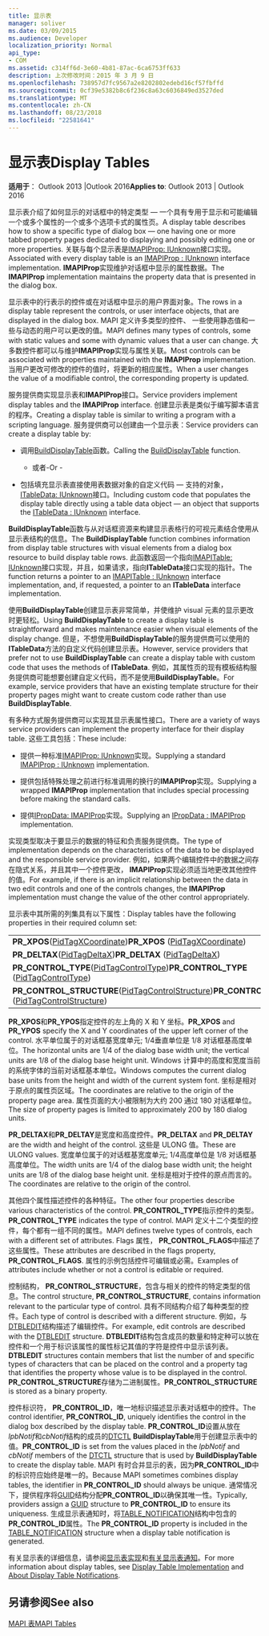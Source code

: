 ```yaml
---
title: 显示表
manager: soliver
ms.date: 03/09/2015
ms.audience: Developer
localization_priority: Normal
api_type:
- COM
ms.assetid: c314ff6d-3e60-4b81-87ac-6ca6753ff633
description: 上次修改时间：2015 年 3 月 9 日
ms.openlocfilehash: 738957d7fc9567a2e8202802edebd16cf57fbffd
ms.sourcegitcommit: 0cf39e5382b8c6f236c8a63c6036849ed3527ded
ms.translationtype: MT
ms.contentlocale: zh-CN
ms.lasthandoff: 08/23/2018
ms.locfileid: "22581641"
---
```

# <a name="display-tables"></a><span data-ttu-id="5945d-103">显示表</span><span class="sxs-lookup"><span data-stu-id="5945d-103">Display Tables</span></span>

  
  
<span data-ttu-id="5945d-104">**适用于**： Outlook 2013 |Outlook 2016</span><span class="sxs-lookup"><span data-stu-id="5945d-104">**Applies to**: Outlook 2013 | Outlook 2016</span></span> 
  
<span data-ttu-id="5945d-105">显示表介绍了如何显示的对话框中的特定类型 — 一个具有专用于显示和可能编辑一个或多个属性的一个或多个选项卡式的属性页。</span><span class="sxs-lookup"><span data-stu-id="5945d-105">A display table describes how to show a specific type of dialog box — one having one or more tabbed property pages dedicated to displaying and possibly editing one or more properties.</span></span> <span data-ttu-id="5945d-106">关联与每个显示表是[IMAPIProp: IUnknown](imapipropiunknown.md)接口实现。</span><span class="sxs-lookup"><span data-stu-id="5945d-106">Associated with every display table is an [IMAPIProp : IUnknown](imapipropiunknown.md) interface implementation.</span></span> <span data-ttu-id="5945d-107">**IMAPIProp**实现维护对话框中显示的属性数据。</span><span class="sxs-lookup"><span data-stu-id="5945d-107">The **IMAPIProp** implementation maintains the property data that is presented in the dialog box.</span></span> 
  
<span data-ttu-id="5945d-108">显示表中的行表示的控件或在对话框中显示的用户界面对象。</span><span class="sxs-lookup"><span data-stu-id="5945d-108">The rows in a display table represent the controls, or user interface objects, that are displayed in the dialog box.</span></span> <span data-ttu-id="5945d-109">MAPI 定义许多类型的控件、 一些使用静态值和一些与动态的用户可以更改的值。</span><span class="sxs-lookup"><span data-stu-id="5945d-109">MAPI defines many types of controls, some with static values and some with dynamic values that a user can change.</span></span> <span data-ttu-id="5945d-110">大多数控件都可以与维护**IMAPIProp**实现与属性关联。</span><span class="sxs-lookup"><span data-stu-id="5945d-110">Most controls can be associated with properties maintained with the **IMAPIProp** implementation.</span></span> <span data-ttu-id="5945d-111">当用户更改可修改的控件的值时，将更新的相应属性。</span><span class="sxs-lookup"><span data-stu-id="5945d-111">When a user changes the value of a modifiable control, the corresponding property is updated.</span></span> 
  
<span data-ttu-id="5945d-112">服务提供商实现显示表和**IMAPIProp**接口。</span><span class="sxs-lookup"><span data-stu-id="5945d-112">Service providers implement display tables and the **IMAPIProp** interface.</span></span> <span data-ttu-id="5945d-113">创建显示表是类似于编写脚本语言的程序。</span><span class="sxs-lookup"><span data-stu-id="5945d-113">Creating a display table is similar to writing a program with a scripting language.</span></span> <span data-ttu-id="5945d-114">服务提供商可以创建由一个显示表：</span><span class="sxs-lookup"><span data-stu-id="5945d-114">Service providers can create a display table by:</span></span> 
  
- <span data-ttu-id="5945d-115">调用[BuildDisplayTable](builddisplaytable.md)函数。</span><span class="sxs-lookup"><span data-stu-id="5945d-115">Calling the [BuildDisplayTable](builddisplaytable.md) function.</span></span> 
    
    - <span data-ttu-id="5945d-116">或者-</span><span class="sxs-lookup"><span data-stu-id="5945d-116">Or -</span></span>
    
- <span data-ttu-id="5945d-117">包括填充显示表直接使用表数据对象的自定义代码 — 支持的对象， [ITableData: IUnknown](itabledataiunknown.md)接口。</span><span class="sxs-lookup"><span data-stu-id="5945d-117">Including custom code that populates the display table directly using a table data object — an object that supports the [ITableData : IUnknown](itabledataiunknown.md) interface.</span></span> 
    
<span data-ttu-id="5945d-118">**BuildDisplayTable**函数与从对话框资源来构建显示表格行的可视元素结合使用从显示表结构的信息。</span><span class="sxs-lookup"><span data-stu-id="5945d-118">The **BuildDisplayTable** function combines information from display table structures with visual elements from a dialog box resource to build display table rows.</span></span> <span data-ttu-id="5945d-119">此函数返回一个指向[IMAPITable: IUnknown](imapitableiunknown.md)接口实现，并且，如果请求，指向**ITableData**接口实现的指针。</span><span class="sxs-lookup"><span data-stu-id="5945d-119">The function returns a pointer to an [IMAPITable : IUnknown](imapitableiunknown.md) interface implementation, and, if requested, a pointer to an **ITableData** interface implementation.</span></span> 
  
<span data-ttu-id="5945d-120">使用**BuildDisplayTable**创建显示表非常简单，并使维护 visual 元素的显示更改时更轻松。</span><span class="sxs-lookup"><span data-stu-id="5945d-120">Using **BuildDisplayTable** to create a display table is straightforward and makes maintenance easier when visual elements of the display change.</span></span> <span data-ttu-id="5945d-121">但是，不想使用**BuildDisplayTable**的服务提供商可以使用的**ITableData**方法的自定义代码创建显示表。</span><span class="sxs-lookup"><span data-stu-id="5945d-121">However, service providers that prefer not to use **BuildDisplayTable** can create a display table with custom code that uses the methods of **ITableData**.</span></span> <span data-ttu-id="5945d-122">例如，其属性页的现有模板结构服务提供商可能想要创建自定义代码，而不是使用**BuildDisplayTable**。</span><span class="sxs-lookup"><span data-stu-id="5945d-122">For example, service providers that have an existing template structure for their property pages might want to create custom code rather than use **BuildDisplayTable**.</span></span>
  
<span data-ttu-id="5945d-123">有多种方式服务提供商可以实现其显示表属性接口。</span><span class="sxs-lookup"><span data-stu-id="5945d-123">There are a variety of ways service providers can implement the property interface for their display table.</span></span> <span data-ttu-id="5945d-124">这些工具包括：</span><span class="sxs-lookup"><span data-stu-id="5945d-124">These include:</span></span>
  
- <span data-ttu-id="5945d-125">提供一种标准[IMAPIProp: IUnknown](imapipropiunknown.md)实现。</span><span class="sxs-lookup"><span data-stu-id="5945d-125">Supplying a standard [IMAPIProp : IUnknown](imapipropiunknown.md) implementation.</span></span> 
    
- <span data-ttu-id="5945d-126">提供包括特殊处理之前进行标准调用的换行的**IMAPIProp**实现。</span><span class="sxs-lookup"><span data-stu-id="5945d-126">Supplying a wrapped **IMAPIProp** implementation that includes special processing before making the standard calls.</span></span> 
    
- <span data-ttu-id="5945d-127">提供[IPropData: IMAPIProp](ipropdataimapiprop.md)实现。</span><span class="sxs-lookup"><span data-stu-id="5945d-127">Supplying an [IPropData : IMAPIProp](ipropdataimapiprop.md) implementation.</span></span> 
    
<span data-ttu-id="5945d-128">实现类型取决于要显示的数据的特征和负责服务提供商。</span><span class="sxs-lookup"><span data-stu-id="5945d-128">The type of implementation depends on the characteristics of the data to be displayed and the responsible service provider.</span></span> <span data-ttu-id="5945d-129">例如，如果两个编辑控件中的数据之间存在隐式关系，并且其中一个控件更改， **IMAPIProp**实现必须适当地更改其他控件的值。</span><span class="sxs-lookup"><span data-stu-id="5945d-129">For example, if there is an implicit relationship between the data in two edit controls and one of the controls changes, the **IMAPIProp** implementation must change the value of the other control appropriately.</span></span> 
  
<span data-ttu-id="5945d-130">显示表中其所需的列集具有以下属性：</span><span class="sxs-lookup"><span data-stu-id="5945d-130">Display tables have the following properties in their required column set:</span></span>
  
|||
|:-----|:-----|
|<span data-ttu-id="5945d-131">**PR_XPOS**([PidTagXCoordinate](pidtagxcoordinate-canonical-property.md))</span><span class="sxs-lookup"><span data-stu-id="5945d-131">**PR_XPOS** ([PidTagXCoordinate](pidtagxcoordinate-canonical-property.md))</span></span>  <br/> |<span data-ttu-id="5945d-132">**PR_YPOS**([PidTagYCoordinate](pidtagycoordinate-canonical-property.md))</span><span class="sxs-lookup"><span data-stu-id="5945d-132">**PR_YPOS** ([PidTagYCoordinate](pidtagycoordinate-canonical-property.md))</span></span>  <br/> |
|<span data-ttu-id="5945d-133">**PR_DELTAX**([PidTagDeltaX](pidtagdeltax-canonical-property.md))</span><span class="sxs-lookup"><span data-stu-id="5945d-133">**PR_DELTAX** ([PidTagDeltaX](pidtagdeltax-canonical-property.md))</span></span>  <br/> |<span data-ttu-id="5945d-134">**PR_DELTAY**([PidTagDeltaY](pidtagdeltay-canonical-property.md))</span><span class="sxs-lookup"><span data-stu-id="5945d-134">**PR_DELTAY** ([PidTagDeltaY](pidtagdeltay-canonical-property.md))</span></span>  <br/> |
|<span data-ttu-id="5945d-135">**PR_CONTROL_TYPE**([PidTagControlType](pidtagcontroltype-canonical-property.md))</span><span class="sxs-lookup"><span data-stu-id="5945d-135">**PR_CONTROL_TYPE** ([PidTagControlType](pidtagcontroltype-canonical-property.md))</span></span>  <br/> |<span data-ttu-id="5945d-136">**PR_CONTROL_FLAGS**([PidTagControlFlags](pidtagcontrolflags-canonical-property.md))</span><span class="sxs-lookup"><span data-stu-id="5945d-136">**PR_CONTROL_FLAGS** ([PidTagControlFlags](pidtagcontrolflags-canonical-property.md))</span></span>  <br/> |
|<span data-ttu-id="5945d-137">**PR_CONTROL_STRUCTURE**([PidTagControlStructure](pidtagcontrolstructure-canonical-property.md))</span><span class="sxs-lookup"><span data-stu-id="5945d-137">**PR_CONTROL_STRUCTURE** ([PidTagControlStructure](pidtagcontrolstructure-canonical-property.md))</span></span>  <br/> |<span data-ttu-id="5945d-138">**PR_CONTROL_ID**([PidTagControlId](pidtagcontrolid-canonical-property.md))</span><span class="sxs-lookup"><span data-stu-id="5945d-138">**PR_CONTROL_ID** ([PidTagControlId](pidtagcontrolid-canonical-property.md))</span></span>  <br/> |
   
 <span data-ttu-id="5945d-139">**PR_XPOS**和**PR_YPOS**指定控件的左上角的 X 和 Y 坐标。</span><span class="sxs-lookup"><span data-stu-id="5945d-139">**PR_XPOS** and **PR_YPOS** specify the X and Y coordinates of the upper left corner of the control.</span></span> <span data-ttu-id="5945d-140">水平单位属于的对话框基宽度单元; 1/4垂直单位是 1/8 对话框基高度单位。</span><span class="sxs-lookup"><span data-stu-id="5945d-140">The horizontal units are 1/4 of the dialog base width unit; the vertical units are 1/8 of the dialog base height unit.</span></span> <span data-ttu-id="5945d-141">Windows 计算中的高度和宽度当前的系统字体的当前对话框基本单位。</span><span class="sxs-lookup"><span data-stu-id="5945d-141">Windows computes the current dialog base units from the height and width of the current system font.</span></span> <span data-ttu-id="5945d-142">坐标是相对于原点的属性页区域。</span><span class="sxs-lookup"><span data-stu-id="5945d-142">The coordinates are relative to the origin of the property page area.</span></span> <span data-ttu-id="5945d-143">属性页面的大小被限制为大约 200 通过 180 对话框单位。</span><span class="sxs-lookup"><span data-stu-id="5945d-143">The size of property pages is limited to approximately 200 by 180 dialog units.</span></span> 
  
 <span data-ttu-id="5945d-144">**PR_DELTAX**和**PR_DELTAY**是宽度和高度控件。</span><span class="sxs-lookup"><span data-stu-id="5945d-144">**PR_DELTAX** and **PR_DELTAY** are the width and height of the control.</span></span> <span data-ttu-id="5945d-145">这些是 ULONG 值。</span><span class="sxs-lookup"><span data-stu-id="5945d-145">These are ULONG values.</span></span> <span data-ttu-id="5945d-146">宽度单位属于的对话框基宽度单元; 1/4高度单位是 1/8 对话框基高度单位。</span><span class="sxs-lookup"><span data-stu-id="5945d-146">The width units are 1/4 of the dialog base width unit; the height units are 1/8 of the dialog base height unit.</span></span> <span data-ttu-id="5945d-147">坐标是相对于控件的原点而言的。</span><span class="sxs-lookup"><span data-stu-id="5945d-147">The coordinates are relative to the origin of the control.</span></span> 
  
<span data-ttu-id="5945d-148">其他四个属性描述控件的各种特征。</span><span class="sxs-lookup"><span data-stu-id="5945d-148">The other four properties describe various characteristics of the control.</span></span> <span data-ttu-id="5945d-149">**PR_CONTROL_TYPE**指示控件的类型。</span><span class="sxs-lookup"><span data-stu-id="5945d-149">**PR_CONTROL_TYPE** indicates the type of control.</span></span> <span data-ttu-id="5945d-150">MAPI 定义十二个类型的控件，每个都有一组不同的属性。</span><span class="sxs-lookup"><span data-stu-id="5945d-150">MAPI defines twelve types of controls, each with a different set of attributes.</span></span> <span data-ttu-id="5945d-151">Flags 属性， **PR_CONTROL_FLAGS**中描述了这些属性。</span><span class="sxs-lookup"><span data-stu-id="5945d-151">These attributes are described in the flags property, **PR_CONTROL_FLAGS**.</span></span> <span data-ttu-id="5945d-152">属性的示例包括控件可编辑或必需。</span><span class="sxs-lookup"><span data-stu-id="5945d-152">Examples of attributes include whether or not a control is editable or required.</span></span> 
  
<span data-ttu-id="5945d-153">控制结构， **PR_CONTROL_STRUCTURE**，包含与相关的控件的特定类型的信息。</span><span class="sxs-lookup"><span data-stu-id="5945d-153">The control structure, **PR_CONTROL_STRUCTURE**, contains information relevant to the particular type of control.</span></span> <span data-ttu-id="5945d-154">具有不同结构介绍了每种类型的控件。</span><span class="sxs-lookup"><span data-stu-id="5945d-154">Each type of control is described with a different structure.</span></span> <span data-ttu-id="5945d-155">例如，与[DTBLEDIT](dtbledit.md)结构描述了编辑控件。</span><span class="sxs-lookup"><span data-stu-id="5945d-155">For example, edit controls are described with the [DTBLEDIT](dtbledit.md) structure.</span></span> <span data-ttu-id="5945d-156">**DTBLEDIT**结构包含成员的数量和特定种可以放在控件和一个用于标识该属性的属性标记其值的字符是控件中显示该列表。</span><span class="sxs-lookup"><span data-stu-id="5945d-156">**DTBLEDIT** structures contain members that list the number of and specific types of characters that can be placed on the control and a property tag that identifies the property whose value is to be displayed in the control.</span></span> <span data-ttu-id="5945d-157">**PR_CONTROL_STRUCTURE**存储为二进制属性。</span><span class="sxs-lookup"><span data-stu-id="5945d-157">**PR_CONTROL_STRUCTURE** is stored as a binary property.</span></span> 
  
<span data-ttu-id="5945d-158">控件标识符， **PR_CONTROL_ID**，唯一地标识描述显示表对话框中的控件。</span><span class="sxs-lookup"><span data-stu-id="5945d-158">The control identifier, **PR_CONTROL_ID**, uniquely identifies the control in the dialog box described by the display table.</span></span> <span data-ttu-id="5945d-159">**PR_CONTROL_ID**设置从放在*lpbNotif*和*cbNotif*结构的成员的[DTCTL](dtctl.md) **BuildDisplayTable**用于创建显示表中的值。</span><span class="sxs-lookup"><span data-stu-id="5945d-159">**PR_CONTROL_ID** is set from the values placed in the  *lpbNotif*  and  *cbNotif*  members of the [DTCTL](dtctl.md) structure that is used by **BuildDisplayTable** to create the display table.</span></span> <span data-ttu-id="5945d-160">MAPI 有时合并显示的表，因为**PR_CONTROL_ID**中的标识符应始终是唯一的。</span><span class="sxs-lookup"><span data-stu-id="5945d-160">Because MAPI sometimes combines display tables, the identifier in **PR_CONTROL_ID** should always be unique.</span></span> <span data-ttu-id="5945d-161">通常情况下，提供程序将[GUID](guid.md)结构分配**PR_CONTROL_ID**以确保其唯一性。</span><span class="sxs-lookup"><span data-stu-id="5945d-161">Typically, providers assign a [GUID](guid.md) structure to **PR_CONTROL_ID** to ensure its uniqueness.</span></span> <span data-ttu-id="5945d-162">生成显示表通知时，将[TABLE_NOTIFICATION](table_notification.md)结构中包含的**PR_CONTROL_ID**属性。</span><span class="sxs-lookup"><span data-stu-id="5945d-162">The **PR_CONTROL_ID** property is included in the [TABLE_NOTIFICATION](table_notification.md) structure when a display table notification is generated.</span></span> 
  
<span data-ttu-id="5945d-163">有关显示表的详细信息，请参阅[显示表实现](display-table-implementation.md)和[有关显示表通知](about-display-table-notifications.md)。</span><span class="sxs-lookup"><span data-stu-id="5945d-163">For more information about display tables, see [Display Table Implementation](display-table-implementation.md) and [About Display Table Notifications](about-display-table-notifications.md).</span></span> 
  
## <a name="see-also"></a><span data-ttu-id="5945d-164">另请参阅</span><span class="sxs-lookup"><span data-stu-id="5945d-164">See also</span></span>



[<span data-ttu-id="5945d-165">MAPI 表</span><span class="sxs-lookup"><span data-stu-id="5945d-165">MAPI Tables</span></span>](mapi-tables.md)

